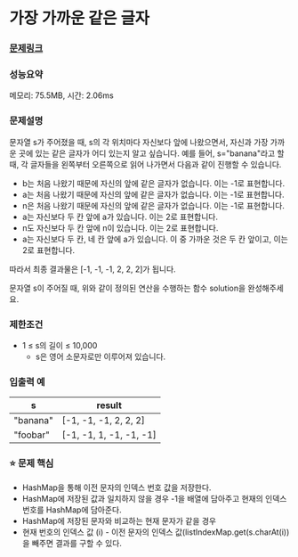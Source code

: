 # 가장 가까운 같은 글자

### [문제링크](https://school.programmers.co.kr/learn/courses/30/lessons/142086)

### 성능요약

메모리: 75.5MB, 시간: 2.06ms

<p>

### 문제설명
문자열 s가 주어졌을 때, s의 각 위치마다 자신보다 앞에 나왔으면서, 자신과 가장 가까운 곳에 있는 같은 글자가 어디 있는지 알고 싶습니다.
예를 들어, s="banana"라고 할 때,  각 글자들을 왼쪽부터 오른쪽으로 읽어 나가면서 다음과 같이 진행할 수 있습니다.

- b는 처음 나왔기 때문에 자신의 앞에 같은 글자가 없습니다. 이는 -1로 표현합니다.
- a는 처음 나왔기 때문에 자신의 앞에 같은 글자가 없습니다. 이는 -1로 표현합니다.
- n은 처음 나왔기 때문에 자신의 앞에 같은 글자가 없습니다. 이는 -1로 표현합니다.
- a는 자신보다 두 칸 앞에 a가 있습니다. 이는 2로 표현합니다.
- n도 자신보다 두 칸 앞에 n이 있습니다. 이는 2로 표현합니다.
- a는 자신보다 두 칸, 네 칸 앞에 a가 있습니다. 이 중 가까운 것은 두 칸 앞이고, 이는 2로 표현합니다.

따라서 최종 결과물은 [-1, -1, -1, 2, 2, 2]가 됩니다.

문자열 s이 주어질 때, 위와 같이 정의된 연산을 수행하는 함수 solution을 완성해주세요.

### 제한조건
- 1 ≤ s의 길이 ≤ 10,000
  - s은 영어 소문자로만 이루어져 있습니다.

### 입출력 예
|s|	result|
|-|-|
|"banana"|	[-1, -1, -1, 2, 2, 2]|
|"foobar"|	[-1, -1, 1, -1, -1, -1]|

### :star: 문제 핵심
- HashMap을 통해 이전 문자의 인덱스 번호 값을 저장한다.
- HashMap에 저장된 값과 일치하지 않을 경우 -1을 배열에 담아주고 현재의 인덱스 번호를 HashMap에 담아준다.
- HashMap에 저장된 문자와 비교하는 현재 문자가 같을 경우
- 현재 번호의 인덱스 값 (i) - 이전 문자의 인덱스 값(listIndexMap.get(s.charAt(i))을 빼주면 결과를 구할 수 있다.